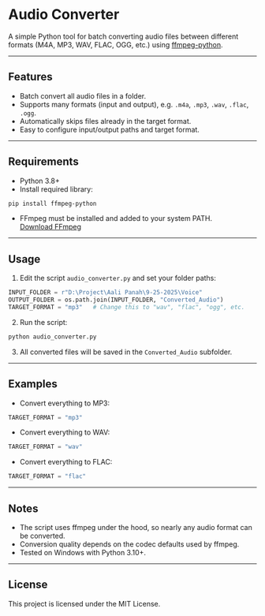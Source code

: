 # Audio Converter

A simple Python tool for batch converting audio files between different formats 
(M4A, MP3, WAV, FLAC, OGG, etc.) using [ffmpeg-python](https://github.com/kkroening/ffmpeg-python).

---

## Features
- Batch convert all audio files in a folder.
- Supports many formats (input and output), e.g. `.m4a`, `.mp3`, `.wav`, `.flac`, `.ogg`.
- Automatically skips files already in the target format.
- Easy to configure input/output paths and target format.

---

## Requirements

- Python 3.8+
- Install required library:
```bash
pip install ffmpeg-python
```
- FFmpeg must be installed and added to your system PATH.  
  [Download FFmpeg](https://ffmpeg.org/download.html)

---

## Usage

1. Edit the script `audio_converter.py` and set your folder paths:

```python
INPUT_FOLDER = r"D:\Project\Aali Panah\9-25-2025\Voice"
OUTPUT_FOLDER = os.path.join(INPUT_FOLDER, "Converted_Audio")
TARGET_FORMAT = "mp3"   # Change this to "wav", "flac", "ogg", etc.
```

2. Run the script:

```bash
python audio_converter.py
```

3. All converted files will be saved in the `Converted_Audio` subfolder.

---

## Examples

- Convert everything to MP3:
```python
TARGET_FORMAT = "mp3"
```
- Convert everything to WAV:
```python
TARGET_FORMAT = "wav"
```
- Convert everything to FLAC:
```python
TARGET_FORMAT = "flac"
```

---

## Notes
- The script uses ffmpeg under the hood, so nearly any audio format can be converted.
- Conversion quality depends on the codec defaults used by ffmpeg.
- Tested on Windows with Python 3.10+.

---

## License
This project is licensed under the MIT License.
